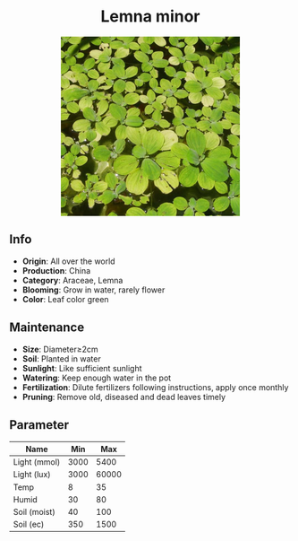 <h1 align='center'>Lemna minor</h1>
<p align="center">
    <img 
        align='center'
        width='320'
        src="../images/lemna minor.png" 
        alt='Lemna minor' />
</p>

## Info

 - **Origin**: All over the world
 - **Production**: China
 - **Category**: Araceae, Lemna
 - **Blooming**: Grow in water, rarely flower
 - **Color**: Leaf color green

## Maintenance

 - **Size**: Diameter≥2cm
 - **Soil**: Planted in water
 - **Sunlight**: Like sufficient sunlight
 - **Watering**: Keep enough water in the pot
 - **Fertilization**: Dilute fertilizers following instructions, apply once monthly
 - **Pruning**: Remove old, diseased and dead leaves timely

## Parameter

| Name         | Min  | Max   |
|--------------|------|-------|
| Light (mmol) | 3000 | 5400  |
| Light (lux)  | 3000 | 60000 |
| Temp         | 8    | 35    |
| Humid        | 30   | 80    |
| Soil (moist) | 40   | 100    |
| Soil (ec)    | 350  | 1500  |